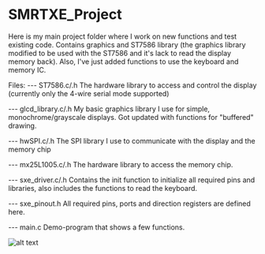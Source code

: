 # SMRTXE_Project
Here is my main project folder where I work on new functions and test existing code. Contains graphics and ST7586 library (the graphics library modified to be used with the ST7586 and it's lack to read the display memory back).
Also, I've just added functions to use the keyboard and memory IC.

Files:
--- ST7586.c/.h
The hardware library to access and control the display (currently only the 4-wire serial mode supported)

--- glcd_library.c/.h
My basic graphics library I use for simple, monochrome/grayscale displays. Got updated with functions for "buffered" drawing.

--- hwSPI.c/.h
The SPI library I use to communicate with the display and the memory chip

--- mx25L1005.c/.h
The hardware library to access the memory chip.

--- sxe_driver.c/.h
Contains the init function to initialize all required pins and libraries, also includes the functions to read the keyboard.

--- sxe_pinout.h
All required pins, ports and direction registers are defined here.

--- main.c
Demo-program that shows a few functions. 

![alt text](https://raw.githubusercontent.com/gfcwfzkm/SMRTXE_Project/master/IMG_20181010_175347.jpg)
